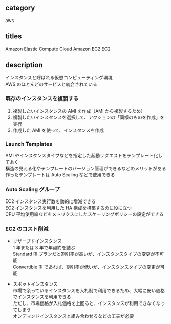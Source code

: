 ## category

aws

## titles

Amazon Elastic Compute Cloud
Amazon EC2
EC2

## description

インスタンスと呼ばれる仮想コンピューティング環境  
AWS のほとんどのサービスと統合されている

### 既存のインスタンスを複製する

1. 複製したいインスタンスの AMI を作成（AMI から複製するため）
1. 複製したいインスタンスを選択して、アクションの「同様のものを作成」を実行
1. 作成した AMI を使って、インスタンスを作成

### Launch Templates

AMI やインスタンスタイプなどを指定した起動リクエストをテンプレート化しておく  
構造の見える化やテンプレートのバージョン管理ができるなどのメリットがある  
作ったテンプレートは Auto Scaling などで使用できる

### Auto Scaling グループ

EC2 インスタンス実行数を動的に増減できる  
EC2 インスタンスを利用した HA 構成を構築するのに役に立つ  
CPU 平均使用率などをメトリクスにしたスケーリングポリシーの設定ができる

### EC2 のコスト削減

- リザーブドインスタンス  
  1 年または 3 年で年契約を結ぶ  
  Standard RI プランだと割引率が高いが、インスタンスタイプの変更が不可能  
  Convertible RI であれば、割引率が低いが、インスタンスタイプの変更が可能

- スポットインスタンス  
  市場で余っているインスタンスを入札制で利用できるため、大幅に安い価格でインスタンスを利用できる  
  ただし、市場価格が入札価格を上回ると、インスタンスが利用できなくなってしまう  
  オンデマンドインスタンスと組み合わせるなどの工夫が必要
